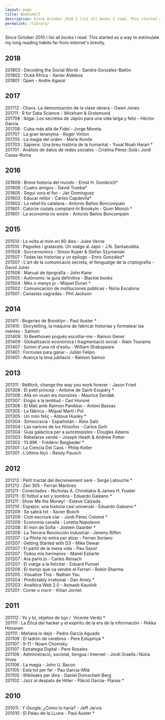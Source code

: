 ```yaml
---
layout: page
title: Bookshelf
description: Since October 2010 I list all books I read. This started as a way to estimulate my long reading habits far from internet's brevity. 
permalink: /library/
---
```

Since October 2010 I list all books I read. This started as a way to estimulate my long reading habits far from internet's brevity. 

## 2018
201803 : Decoding the Social World - Sandra González-Bailón  
201802 : Oceà Àfrica - Xavier Aldekoa  
201801 : Open - Andre Agassi

## 2017
201712 : Chavs. La demonización de la clase obrera - Owen Jones  
201711 : R for Data Science - Wickham & Grolemund  
201708 : Ikigai. Los secretos de Japón para una vida larga y feliz - Héctor García  
201708 : Cuba más allá de Fidel - Jorge Moreta  
201707 : La gran teranyina - Roger Vinton  
201705 : La magia del orden - Marie Kondo  
201703 : Sàpiens. Una breu història de la humantat - Yuval Noah Harari *  
201701 : Análisis de datos de redes sociales - Cristina Pérez-Solà i Jordi Casas-Roma  

## 2016  
201609 : Breve historia del mundo - Ernst H. Gombrich*  
201606 : Cuatro amigos - David Trueba*  
201605 : Segui vora el foc - Jair Domínguez  
201603 : Educar millor - Carles Capdevila*  
201602 : La rebel·lió catalana - Antonio Baños Boncompain  
201601 : Catorze ciutats comptant-hi Brookyln - Quim Monzó *  
201601 : La economía no existe - Antonio Baños Boncompain  

## 2015
201510 : La volta al món en 80 dies - Jules Verne  
201510 : Pagodes i gratacels. Un viatge al Japó - J.N. Santaeulàlia  
201509 : Soccernomics - Simon Kuper & Stefan Szymanski  
201507 : Todas las historias y un epílogo - Enric González*  
201507 : L'art de la comunicació secreta, el llenguatge de la criptografia - David Juher  
201506 : Manual de tipografía - John Kane  
201505 : Autònoms: la guia definitiva - Blackie books  
201504 : Més o menys jo - Miquel Duran *  
201502 : Comunicación de instituciones públicas - Núria Escalona  
201501 : Canastas sagradas - Phil Jackson  

## 2014
201411 : Bogeries de Brooklyn - Paul Auster *  
201410 : Storytelling, la máquina de fabricar historias y formatear las mentes - Salmon  
201409 : Si Beethoven pogués escoltar-me - Ramon Gener   
201409 : Globalització econòmica i fragmentació social - Alain Touraine  
201407 : Somni d'una nit d'estiu - William Shakspeare  
201401 : Formulas para ganar - Julián Felipo  
201401 : Avança la teva jubilació - Raimon Samsó  

## 2013
201311 : ReWork, change the way you work forever - Jason Fried  
201308 : El petit príncep - Antoine de Saint-Exupéry *  
201308 : Allà on viuen els monstres - Maurice Sendak   
201307 : Elogio a la lentitud - Carl Honoré   
201306 : El Matí amb Raimon Panikkar - Antoni Bassas  
201305 : La fàbrica  - Miquel Martí i Pol  
201305 : Un món feliç  - Aldous Huxley *  
201304 : Simiocracia - Españistán - Aleix Saló  
201304 : Las narices de los filósofos - Carlos Goñi   
201304 : Guia galàctica per a autostopistes - Douglas Adams  
201303 : Rebelarse vende - Joseph Heath & Andrew Potter  
201302 : 13.99€ - Frédéric Beigbeder *  
201301 : La Ciencia Del Caos - Philip Kotler  
201301 : L'última lliçó - Randy Pausch  

## 2012
201212 : Petit tractat del decreixement serè - Serge Latouche *    
201212 : Zen 305 - Ferran Martínez  
201211 : Conectados - Nicholas A. Christiakis & James H. Fowler  
201211 : El fútbol a sol y sombra - Eduardo Galeano *  
201211 : Show Me the Money! - Esteve Calzada   
201210 : Espejos: una historia casi universal - Eduardo Galeano *  
201209 : Se sabrà tot - Xavier Bosch  
201209 : Com escriure clar - Jordi Pérez Colomé *  
201209 : Economía canalla - Loretta Napoleoni  
201208 : El món de Sofia - Jostein Gaarder *  
201208 : La Tercera Revolución Industrial - Jeremy Rifkin  
201207 : La Pilota no entra per atzar - Ferran Soriano  
201207 : Getting Started with D3 - Mike Dewar  
201207 : El partit de la meva vida - Pau Gasol  
201207 : Todos mis hermanos - Manel Estiarte  
201207 : Ara parlo jo - Carles Reixach  
201207 : El viatge a la felicitat - Eduard Punset  
201206 : El monjo que va vendre el Ferrari - Robin Sharma  
201205 : Visualize This - Nathan Yau  
201204 : Predictably irrational - Dan Ariely *  
201203 : Analítica Web 2.0 - Avinash Kaushik    
201201 : Córrer o morir - Kilian Jornet  

## 2011
201112 : Yo y tú, objetos de lujo /  Vicente Verdú *  
201111 : La Ética del hacker y el espíritu de la era de la información - Pekka Himanen  
201111 : Mañana lo dejo - Pedro García Aguado  
201109 : El ladrón de cerebros - Pere Estupinyà *  
201107 : 9-11 - Noam Chomsky  
201107 : Estrategia Digital - Pere Rosales  
201106 : Administració, societat, llengua i Internet - Jordi Graells i Núria Vives  
201106 : La magia - John U. Bacon  
201105 : Està tot per fer - Pau Garcia-Milà  
201105 : Wikileaks per dins - Daniel Domscheit-Berg  
201102 : Jazz al despatx de Hitler - Plàcid Garcia- Planas *  

## 2010
201011 : Y Google, ¿Cómo lo haría? - Jeff Jarvis  
201010 : El Palau de la LLuna - Paul Auster *  
